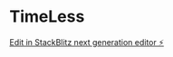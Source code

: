 # TimeLess

[Edit in StackBlitz next generation editor ⚡️](https://stackblitz.com/~/github.com/Bigmayn/TimeLess)